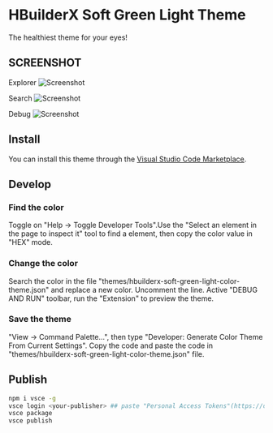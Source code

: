 # HBuilderX Soft Green Light Theme

The healthiest theme for your eyes!

## SCREENSHOT

Explorer
![Screenshot](https://raw.githubusercontent.com/qinains/theme-hbuilderx-soft-green-light/master/images/preview-explorer.png)

Search
![Screenshot](https://raw.githubusercontent.com/qinains/theme-hbuilderx-soft-green-light/master/images/preview-search.png)

Debug
![Screenshot](https://raw.githubusercontent.com/qinains/theme-hbuilderx-soft-green-light/master/images/preview-debug.png)

## Install

You can install this theme through the [Visual Studio Code Marketplace](https://marketplace.visualstudio.com/items?itemName=lninl.theme-hbuilderx-soft-green-light).

## Develop

### Find the color
Toggle on "Help -> Toggle Developer Tools".Use the "Select an element in the page to inspect it" tool to find a element, then copy the color value in "HEX" mode.

### Change the color
Search the color in the file "themes/hbuilderx-soft-green-light-color-theme.json" and replace a new color. Uncomment the line. Active "DEBUG AND RUN" toolbar, run the "Extension" to preview the theme.

### Save the theme
"View -> Command Palette...", then type "Developer: Generate  Color Theme From Current Settings". Copy the code and paste the code in "themes/hbuilderx-soft-green-light-color-theme.json" file.

## Publish
```bash
npm i vsce -g
vsce login <your-publisher> ## paste "Personal Access Tokens"(https://dev.azure.com/ -> Users settings -> Personal access tokens -> New Token -> type Name -> Organization:All accessible organizations -> Scopes:Full access -> Create)
vsce package
vsce publish
```